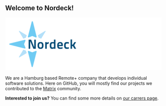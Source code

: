 ## Welcome to Nordeck!

[![Nordeck](./profile/logo.png)](https://nordeck.net)

We are a Hamburg based Remote+ company that develops individual software solutions.
Here on GitHub, you will mostly find our projects we contributed to the [Matrix](https://matrix.org/) community.

**Interested to join us?** You can find some more details on [our carrers page](https://nordeck.net/unternehmen/karriere/).
